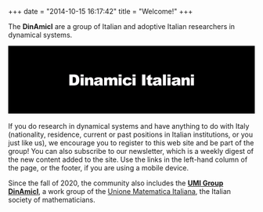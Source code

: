 +++
date = "2014-10-15 16:17:42"
title = "Welcome!"
+++

The **DinAmicI** are a group of Italian and adoptive Italian researchers
in dynamical systems.

![DINAMICI_2_2](wp-content/DINAMICI_2_2.gif)

If you do research in dynamical systems and have anything to do with
Italy (nationality, residence, current or past positions in Italian
institutions, or you just like us), we encourage you to register to this
web site and be part of the group! You can also subscribe to our
newsletter, which is a weekly digest of the new content added to the
site. Use the links in the left-hand column of the page, or the footer,
if you are using a mobile device.

Since the fall of 2020, the community also includes the [**UMI Group
DinAmicI**](https://umi.dm.unibo.it/gruppi-umi-2/gruppo-umi-dinamici/),
a work group of the [Unione Matematica
Italiana](https://umi.dm.unibo.it/), the Italian society of
mathematicians.
